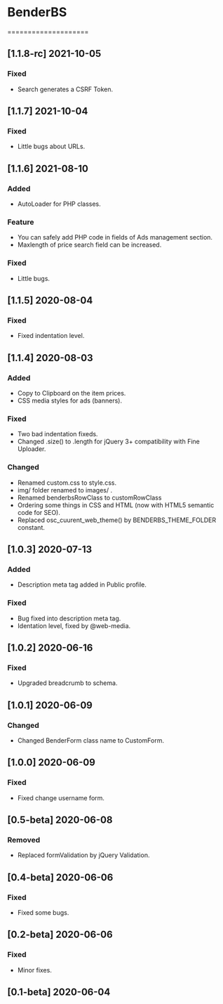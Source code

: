 # BenderBS
====================

## [1.1.8-rc] 2021-10-05

### Fixed

- Search generates a CSRF Token.

## [1.1.7] 2021-10-04

### Fixed

- Little bugs about URLs.

## [1.1.6] 2021-08-10

### Added

- AutoLoader for PHP classes.

### Feature

- You can safely add PHP code in fields of Ads management section.
- Maxlength of price search field can be increased.

### Fixed

- Little bugs.

## [1.1.5] 2020-08-04

### Fixed

- Fixed indentation level.

## [1.1.4] 2020-08-03

### Added

- Copy to Clipboard on the item prices.
- CSS media styles for ads (banners).

### Fixed

- Two bad indentation fixeds.
- Changed .size() to .length for jQuery 3+ compatibility with Fine Uploader.

### Changed

- Renamed custom.css to style.css.
- img/ folder renamed to images/ .
- Renamed benderbsRowClass to customRowClass
- Ordering some things in CSS and HTML (now with HTML5 semantic code for SEO).
- Replaced osc_cuurent_web_theme() by BENDERBS_THEME_FOLDER constant.

## [1.0.3] 2020-07-13

### Added

- Description meta tag added in Public profile.

### Fixed

- Bug fixed into description meta tag.
- Identation level, fixed by @web-media.

## [1.0.2] 2020-06-16

### Fixed

- Upgraded breadcrumb to schema.

## [1.0.1] 2020-06-09

### Changed

- Changed BenderForm class name to CustomForm.

## [1.0.0] 2020-06-09

### Fixed

- Fixed change username form.

## [0.5-beta] 2020-06-08

### Removed

- Replaced formValidation by jQuery Validation.

## [0.4-beta] 2020-06-06

### Fixed

- Fixed some bugs.

## [0.2-beta] 2020-06-06

### Fixed

- Minor fixes.

## [0.1-beta] 2020-06-04
